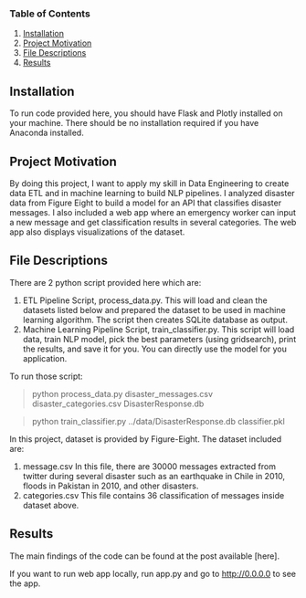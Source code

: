 
### Table of Contents

1. [Installation](#installation)
2. [Project Motivation](#motivation)
3. [File Descriptions](#files)
4. [Results](#results)

## Installation <a name="installation"></a>

To run code provided here, you should have Flask and Plotly installed on your machine. There should be no installation required if you have Anaconda installed.

## Project Motivation<a name="motivation"></a>

By doing this project, I want to apply my skill in Data Engineering to create data ETL and in machine learning to build NLP pipelines. I analyzed disaster data from Figure Eight to build a model for an API that classifies disaster messages. I also included a web app where an emergency worker can input a new message and get classification results in several categories. The web app also displays visualizations of the dataset.

## File Descriptions <a name="files"></a>

There are 2 python script provided here which are:
1) ETL Pipeline Script, process_data.py. This will load and clean the datasets listed below and prepared the dataset to be used in machine learning algorithm. The script then creates SQLite database as output.
2) Machine Learning Pipeline Script, train_classifier.py. This script will load data, train NLP model, pick the best parameters (using gridsearch), print the results, and save it for you. You can directly use the model for you application.

To run those script:
> python process_data.py disaster_messages.csv disaster_categories.csv DisasterResponse.db

> python train_classifier.py ../data/DisasterResponse.db classifier.pkl

In this project, dataset is provided by Figure-Eight. The dataset included are:
1) message.csv
 In this file, there are 30000 messages extracted from twitter during several disaster such as an earthquake in Chile in 2010, floods in Pakistan in 2010, and other disasters.
2) categories.csv
 This file contains 36 classification of messages inside dataset above.

## Results<a name="results"></a>

The main findings of the code can be found at the post available [here].

If you want to run web app locally, run app.py and go to http://0.0.0.0 to see the app.



